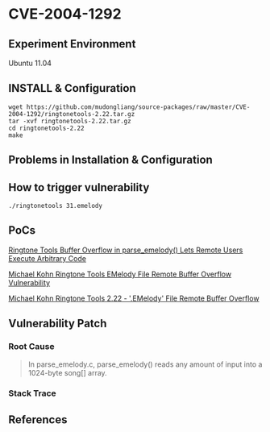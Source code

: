 # CVE-2004-1292

## Experiment Environment

Ubuntu 11.04

## INSTALL & Configuration

```
wget https://github.com/mudongliang/source-packages/raw/master/CVE-2004-1292/ringtonetools-2.22.tar.gz
tar -xvf ringtonetools-2.22.tar.gz
cd ringtonetools-2.22
make
```

## Problems in Installation & Configuration

## How to trigger vulnerability

```
./ringtonetools 31.emelody
```

## PoCs

[Ringtone Tools Buffer Overflow in parse_emelody() Lets Remote Users Execute Arbitrary Code](https://securitytracker.com/id/1012573)

[Michael Kohn Ringtone Tools EMelody File Remote Buffer Overflow Vulnerability](https://www.securityfocus.com/bid/12010/exploit)

[Michael Kohn Ringtone Tools 2.22 - '.EMelody' File Remote Buffer Overflow](https://www.exploit-db.com/exploits/25015/)

## Vulnerability Patch

### Root Cause

> In parse_emelody.c, parse_emelody() reads any amount of
> input into a 1024-byte song[] array.

### Stack Trace

## References

